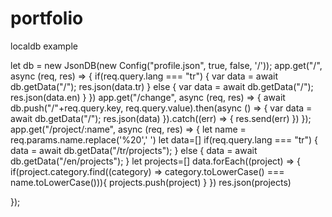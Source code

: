 # portfolio

localdb example

let db = new JsonDB(new Config("profile.json", true, false, '/'));
app.get("/", async (req, res) => {
if(req.query.lang === "tr") {
var data = await db.getData("/");
res.json(data.tr)
} else {
var data = await db.getData("/");
res.json(data.en)
}
})
app.get("/change", async (req, res) => {
await db.push("/"+req.query.key, req.query.value).then(async () => {
var data = await db.getData("/");
res.json(data)
}).catch((err) => {
res.send(err)
})
});
app.get("/project/:name", async (req, res) => {
let name = req.params.name.replace('%20',' ')
let data=[]
if(req.query.lang === "tr") {
data = await db.getData("/tr/projects");
} else {
data = await db.getData("/en/projects");
}
let projects=[]
data.forEach((project) => {
if(project.category.find((category) => category.toLowerCase() === name.toLowerCase())){
projects.push(project)
}
})
res.json(projects)

});
